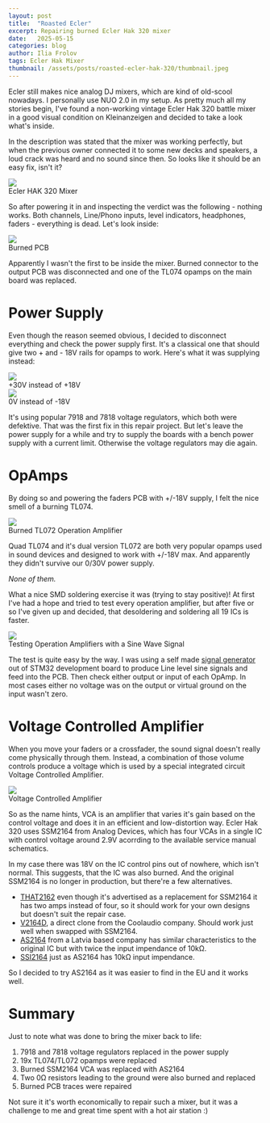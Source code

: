 ```yaml
---
layout: post
title:  "Roasted Ecler"
excerpt: Repairing burned Ecler Hak 320 mixer
date:   2025-05-15
categories: blog
author: Ilia Frolov
tags: Ecler Hak Mixer
thumbnail: /assets/posts/roasted-ecler-hak-320/thumbnail.jpeg
---
```


Ecler still makes nice analog DJ mixers, which are kind of old-scool nowadays. I personally use NUO 2.0 in my setup. As pretty much all my stories begin, I've found a non-working vintage Ecler Hak 320 battle mixer in a good visual condition on Kleinanzeigen and decided to take a look what's inside.

In the description was stated that the mixer was working perfectly, but when the previous owner connected it to some new decks and speakers, a loud crack was heard and no sound since then. So looks like it should be an easy fix, isn't it?

<div class="blogPostImage">
<img src="/assets/posts/roasted-ecler-hak-320/ecler-hak-320.jpeg" />
<div class="blogPostImageTitle">Ecler HAK 320 Mixer</div>
</div>

So after powering it in and inspecting the verdict was the following - nothing works. Both channels, Line/Phono inputs, level indicators, headphones, faders - everything is dead. Let's look inside:

<div class="blogPostImage">
<img src="/assets/posts/roasted-ecler-hak-320/burned-connector.jpeg" />
<div class="blogPostImageTitle">Burned PCB</div>
</div>

Apparently I wasn't the first to be inside the mixer. Burned connector to the output PCB was disconnected and one of the TL074 opamps on the main board was replaced.

# Power Supply

Even though the reason seemed obvious, I decided to disconnect everything and check the power supply first. It's a classical one that should give two + and - 18V rails for opamps to work. Here's what it was supplying instead:

<div class="blogPostImage">
<img src="/assets/posts/roasted-ecler-hak-320/power-supply-plus-defekt.jpeg" />
<div class="blogPostImageTitle">+30V instead of +18V</div>
</div>

<div class="blogPostImage">
<img src="/assets/posts/roasted-ecler-hak-320/power-supply-minus-defekt.jpeg" />
<div class="blogPostImageTitle">0V instead of -18V</div>
</div>

It's using popular 7918 and 7818 voltage regulators, which both were defektive. That was the first fix in this repair project. But let's leave the power supply for a while and try to supply the boards with a bench power supply with a current limit. Otherwise the voltage regulators may die again.

# OpAmps

By doing so and powering the faders PCB with +/-18V supply, I felt the nice smell of a burning TL074.

<div class="blogPostImage">
<img src="/assets/posts/roasted-ecler-hak-320/burned-tl072.jpeg" />
<div class="blogPostImageTitle">Burned TL072 Operation Amplifier</div>
</div>

Quad TL074 and it's dual version TL072 are both very popular opamps used in sound devices and designed to work with +/-18V max. And apparently they didn't survive our 0/30V power supply.

_None of them._

What a nice SMD soldering exercise it was (trying to stay positive)! At first I've had a hope and tried to test every operation amplifier, but after five or so I've given up and decided, that desoldering and soldering all 19 ICs is faster.

<div class="blogPostImage">
<img src="/assets/posts/roasted-ecler-hak-320/testing-opamps.jpeg" />
<div class="blogPostImageTitle">Testing Operation Amplifiers with a Sine Wave Signal</div>
</div>

The test is quite easy by the way. I was using a self made [signal generator](https://github.com/frolovilya/stm32-signal-generator) out of STM32 development board to produce Line level sine signals and feed into the PCB. Then check either output or input of each OpAmp. In most cases either no voltage was on the output or virtual ground on the input wasn't zero.


# Voltage Controlled Amplifier

When you move your faders or a crossfader, the sound signal doesn't really come physically through them. Instead, a combination of those volume controls produce a voltage which is used by a special integrated circuit Voltage Controlled Amplifier.

<div class="blogPostImage">
<img src="/assets/posts/roasted-ecler-hak-320/vca-ic.jpeg" />
<div class="blogPostImageTitle">Voltage Controlled Amplifier</div>
</div>

So as the name hints, VCA is an amplifier that varies it's gain based on the control voltage and does it in an efficient and low-distortion way. Ecler Hak 320 uses SSM2164 from Analog Devices, which has four VCAs in a single IC with control voltage around 2.9V acorrding to the available service manual schematics.

In my case there was 18V on the IC control pins out of nowhere, which isn't normal. This suggests, that the IC was also burned. And the original SSM2164 is no longer in production, but there're a few alternatives.

* [THAT2162](https://thatcorp.com/that-alternatives-to-the-analog-devices-ssm2164/) even though it's advertised as a replacement for SSM2164 it has two amps instead of four, so it should work for your own designs but doesn't suit the repair case.
* [V2164D](https://www.coolaudio.com/features-page.php?product=V2164D), a direct clone from the Coolaudio company. Should work just well when swapped with SSM2164.
* [AS2164](https://www.alfarzpp.lv/eng/sc/AS2164.php) from a Latvia based company has similar characteristics to the original IC but with twice the input impendance of 10kΩ.
* [SSI2164](https://www.soundsemiconductor.com/) just as AS2164 has 10kΩ input impendance.

So I decided to try AS2164 as it was easier to find in the EU and it works well.

# Summary

Just to note what was done to bring the mixer back to life:

1. 7918 and 7818 voltage regulators replaced in the power supply
2. 19x TL074/TL072 opamps were replaced
3. Burned SSM2164 VCA was replaced with AS2164
4. Two 0Ω resistors leading to the ground were also burned and replaced
5. Burned PCB traces were repaired

Not sure it it's worth economically to repair such a mixer, but it was a challenge to me and great time spent with a hot air station :)